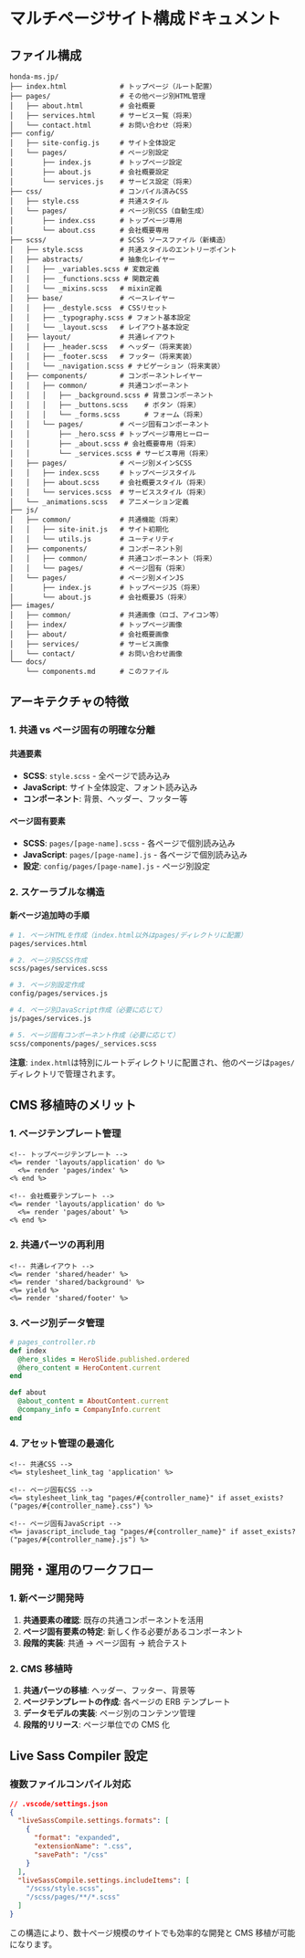 # マルチページサイト構成ドキュメント

## ファイル構成

```
honda-ms.jp/
├── index.html             # トップページ（ルート配置）
├── pages/                 # その他ページ別HTML管理
│   ├── about.html         # 会社概要
│   ├── services.html      # サービス一覧（将来）
│   └── contact.html       # お問い合わせ（将来）
├── config/
│   ├── site-config.js     # サイト全体設定
│   └── pages/             # ページ別設定
│       ├── index.js       # トップページ設定
│       ├── about.js       # 会社概要設定
│       └── services.js    # サービス設定（将来）
├── css/                   # コンパイル済みCSS
│   ├── style.css          # 共通スタイル
│   └── pages/             # ページ別CSS（自動生成）
│       ├── index.css      # トップページ専用
│       └── about.css      # 会社概要専用
├── scss/                  # SCSS ソースファイル（新構造）
│   ├── style.scss         # 共通スタイルのエントリーポイント
│   ├── abstracts/         # 抽象化レイヤー
│   │   ├── _variables.scss # 変数定義
│   │   ├── _functions.scss # 関数定義
│   │   └── _mixins.scss   # mixin定義
│   ├── base/              # ベースレイヤー
│   │   ├── _destyle.scss  # CSSリセット
│   │   ├── _typography.scss # フォント基本設定
│   │   └── _layout.scss   # レイアウト基本設定
│   ├── layout/            # 共通レイアウト
│   │   ├── _header.scss   # ヘッダー（将来実装）
│   │   ├── _footer.scss   # フッター（将来実装）
│   │   └── _navigation.scss # ナビゲーション（将来実装）
│   ├── components/        # コンポーネントレイヤー
│   │   ├── common/        # 共通コンポーネント
│   │   │   ├── _background.scss # 背景コンポーネント
│   │   │   ├── _buttons.scss    # ボタン（将来）
│   │   │   └── _forms.scss      # フォーム（将来）
│   │   └── pages/         # ページ固有コンポーネント
│   │       ├── _hero.scss # トップページ専用ヒーロー
│   │       ├── _about.scss # 会社概要専用（将来）
│   │       └── _services.scss # サービス専用（将来）
│   ├── pages/             # ページ別メインSCSS
│   │   ├── index.scss     # トップページスタイル
│   │   ├── about.scss     # 会社概要スタイル（将来）
│   │   └── services.scss  # サービススタイル（将来）
│   └── _animations.scss   # アニメーション定義
├── js/
│   ├── common/            # 共通機能（将来）
│   │   ├── site-init.js   # サイト初期化
│   │   └── utils.js       # ユーティリティ
│   ├── components/        # コンポーネント別
│   │   ├── common/        # 共通コンポーネント（将来）
│   │   └── pages/         # ページ固有（将来）
│   └── pages/             # ページ別メインJS
│       ├── index.js       # トップページJS（将来）
│       └── about.js       # 会社概要JS（将来）
├── images/
│   ├── common/            # 共通画像（ロゴ、アイコン等）
│   ├── index/             # トップページ画像
│   ├── about/             # 会社概要画像
│   ├── services/          # サービス画像
│   └── contact/           # お問い合わせ画像
└── docs/
    └── components.md      # このファイル
```

## アーキテクチャの特徴

### 1. 共通 vs ページ固有の明確な分離

#### 共通要素

- **SCSS**: `style.scss` - 全ページで読み込み
- **JavaScript**: サイト全体設定、フォント読み込み
- **コンポーネント**: 背景、ヘッダー、フッター等

#### ページ固有要素

- **SCSS**: `pages/[page-name].scss` - 各ページで個別読み込み
- **JavaScript**: `pages/[page-name].js` - 各ページで個別読み込み
- **設定**: `config/pages/[page-name].js` - ページ別設定

### 2. スケーラブルな構造

#### 新ページ追加時の手順

```bash
# 1. ページHTMLを作成（index.html以外はpages/ディレクトリに配置）
pages/services.html

# 2. ページ別SCSS作成
scss/pages/services.scss

# 3. ページ別設定作成
config/pages/services.js

# 4. ページ別JavaScript作成（必要に応じて）
js/pages/services.js

# 5. ページ固有コンポーネント作成（必要に応じて）
scss/components/pages/_services.scss
```

**注意**: `index.html`は特別にルートディレクトリに配置され、他のページは`pages/`ディレクトリで管理されます。

## CMS 移植時のメリット

### 1. ページテンプレート管理

```erb
<!-- トップページテンプレート -->
<%= render 'layouts/application' do %>
  <%= render 'pages/index' %>
<% end %>

<!-- 会社概要テンプレート -->
<%= render 'layouts/application' do %>
  <%= render 'pages/about' %>
<% end %>
```

### 2. 共通パーツの再利用

```erb
<!-- 共通レイアウト -->
<%= render 'shared/header' %>
<%= render 'shared/background' %>
<%= yield %>
<%= render 'shared/footer' %>
```

### 3. ページ別データ管理

```ruby
# pages_controller.rb
def index
  @hero_slides = HeroSlide.published.ordered
  @hero_content = HeroContent.current
end

def about
  @about_content = AboutContent.current
  @company_info = CompanyInfo.current
end
```

### 4. アセット管理の最適化

```erb
<!-- 共通CSS -->
<%= stylesheet_link_tag 'application' %>

<!-- ページ固有CSS -->
<%= stylesheet_link_tag "pages/#{controller_name}" if asset_exists?("pages/#{controller_name}.css") %>

<!-- ページ固有JavaScript -->
<%= javascript_include_tag "pages/#{controller_name}" if asset_exists?("pages/#{controller_name}.js") %>
```

## 開発・運用のワークフロー

### 1. 新ページ開発時

1. **共通要素の確認**: 既存の共通コンポーネントを活用
2. **ページ固有要素の特定**: 新しく作る必要があるコンポーネント
3. **段階的実装**: 共通 → ページ固有 → 統合テスト

### 2. CMS 移植時

1. **共通パーツの移植**: ヘッダー、フッター、背景等
2. **ページテンプレートの作成**: 各ページの ERB テンプレート
3. **データモデルの実装**: ページ別のコンテンツ管理
4. **段階的リリース**: ページ単位での CMS 化

## Live Sass Compiler 設定

### 複数ファイルコンパイル対応

```json
// .vscode/settings.json
{
  "liveSassCompile.settings.formats": [
    {
      "format": "expanded",
      "extensionName": ".css",
      "savePath": "/css"
    }
  ],
  "liveSassCompile.settings.includeItems": [
    "/scss/style.scss",
    "/scss/pages/**/*.scss"
  ]
}
```

この構造により、数十ページ規模のサイトでも効率的な開発と CMS 移植が可能になります。
